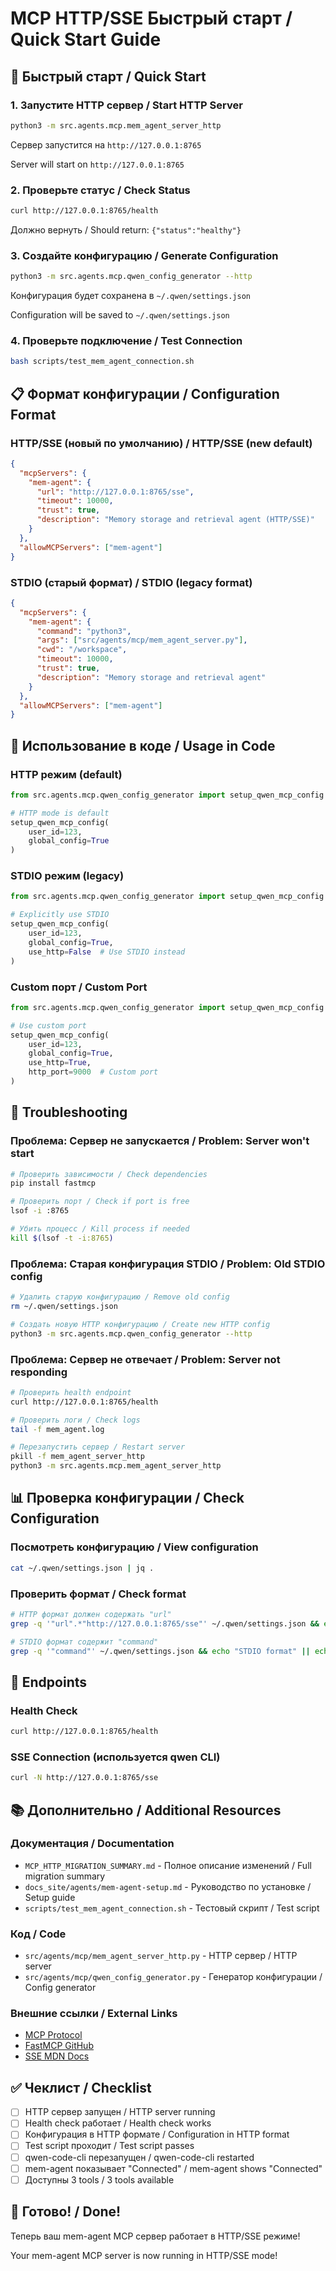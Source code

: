# MCP HTTP/SSE Быстрый старт / Quick Start Guide

## 🚀 Быстрый старт / Quick Start

### 1. Запустите HTTP сервер / Start HTTP Server

```bash
python3 -m src.agents.mcp.mem_agent_server_http
```

Сервер запустится на `http://127.0.0.1:8765`

Server will start on `http://127.0.0.1:8765`

### 2. Проверьте статус / Check Status

```bash
curl http://127.0.0.1:8765/health
```

Должно вернуть / Should return: `{"status":"healthy"}`

### 3. Создайте конфигурацию / Generate Configuration

```bash
python3 -m src.agents.mcp.qwen_config_generator --http
```

Конфигурация будет сохранена в `~/.qwen/settings.json`

Configuration will be saved to `~/.qwen/settings.json`

### 4. Проверьте подключение / Test Connection

```bash
bash scripts/test_mem_agent_connection.sh
```

## 📋 Формат конфигурации / Configuration Format

### HTTP/SSE (новый по умолчанию) / HTTP/SSE (new default)

```json
{
  "mcpServers": {
    "mem-agent": {
      "url": "http://127.0.0.1:8765/sse",
      "timeout": 10000,
      "trust": true,
      "description": "Memory storage and retrieval agent (HTTP/SSE)"
    }
  },
  "allowMCPServers": ["mem-agent"]
}
```

### STDIO (старый формат) / STDIO (legacy format)

```json
{
  "mcpServers": {
    "mem-agent": {
      "command": "python3",
      "args": ["src/agents/mcp/mem_agent_server.py"],
      "cwd": "/workspace",
      "timeout": 10000,
      "trust": true,
      "description": "Memory storage and retrieval agent"
    }
  },
  "allowMCPServers": ["mem-agent"]
}
```

## 🔧 Использование в коде / Usage in Code

### HTTP режим (default)

```python
from src.agents.mcp.qwen_config_generator import setup_qwen_mcp_config

# HTTP mode is default
setup_qwen_mcp_config(
    user_id=123,
    global_config=True
)
```

### STDIO режим (legacy)

```python
from src.agents.mcp.qwen_config_generator import setup_qwen_mcp_config

# Explicitly use STDIO
setup_qwen_mcp_config(
    user_id=123,
    global_config=True,
    use_http=False  # Use STDIO instead
)
```

### Custom порт / Custom Port

```python
from src.agents.mcp.qwen_config_generator import setup_qwen_mcp_config

# Use custom port
setup_qwen_mcp_config(
    user_id=123,
    global_config=True,
    use_http=True,
    http_port=9000  # Custom port
)
```

## 🐛 Troubleshooting

### Проблема: Сервер не запускается / Problem: Server won't start

```bash
# Проверить зависимости / Check dependencies
pip install fastmcp

# Проверить порт / Check if port is free
lsof -i :8765

# Убить процесс / Kill process if needed
kill $(lsof -t -i:8765)
```

### Проблема: Старая конфигурация STDIO / Problem: Old STDIO config

```bash
# Удалить старую конфигурацию / Remove old config
rm ~/.qwen/settings.json

# Создать новую HTTP конфигурацию / Create new HTTP config
python3 -m src.agents.mcp.qwen_config_generator --http
```

### Проблема: Сервер не отвечает / Problem: Server not responding

```bash
# Проверить health endpoint
curl http://127.0.0.1:8765/health

# Проверить логи / Check logs
tail -f mem_agent.log

# Перезапустить сервер / Restart server
pkill -f mem_agent_server_http
python3 -m src.agents.mcp.mem_agent_server_http
```

## 📊 Проверка конфигурации / Check Configuration

### Посмотреть конфигурацию / View configuration

```bash
cat ~/.qwen/settings.json | jq .
```

### Проверить формат / Check format

```bash
# HTTP формат должен содержать "url"
grep -q '"url".*"http://127.0.0.1:8765/sse"' ~/.qwen/settings.json && echo "HTTP format ✓" || echo "Not HTTP format ✗"

# STDIO формат содержит "command"
grep -q '"command"' ~/.qwen/settings.json && echo "STDIO format" || echo "Not STDIO format"
```

## 🎯 Endpoints

### Health Check

```bash
curl http://127.0.0.1:8765/health
```

### SSE Connection (используется qwen CLI)

```bash
curl -N http://127.0.0.1:8765/sse
```

## 📚 Дополнительно / Additional Resources

### Документация / Documentation
- `MCP_HTTP_MIGRATION_SUMMARY.md` - Полное описание изменений / Full migration summary
- `docs_site/agents/mem-agent-setup.md` - Руководство по установке / Setup guide
- `scripts/test_mem_agent_connection.sh` - Тестовый скрипт / Test script

### Код / Code
- `src/agents/mcp/mem_agent_server_http.py` - HTTP сервер / HTTP server
- `src/agents/mcp/qwen_config_generator.py` - Генератор конфигурации / Config generator

### Внешние ссылки / External Links
- [MCP Protocol](https://modelcontextprotocol.io/)
- [FastMCP GitHub](https://github.com/jlowin/fastmcp)
- [SSE MDN Docs](https://developer.mozilla.org/en-US/docs/Web/API/Server-sent_events)

## ✅ Чеклист / Checklist

- [ ] HTTP сервер запущен / HTTP server running
- [ ] Health check работает / Health check works
- [ ] Конфигурация в HTTP формате / Configuration in HTTP format
- [ ] Test script проходит / Test script passes
- [ ] qwen-code-cli перезапущен / qwen-code-cli restarted
- [ ] mem-agent показывает "Connected" / mem-agent shows "Connected"
- [ ] Доступны 3 tools / 3 tools available

## 🎉 Готово! / Done!

Теперь ваш mem-agent MCP сервер работает в HTTP/SSE режиме!

Your mem-agent MCP server is now running in HTTP/SSE mode!
